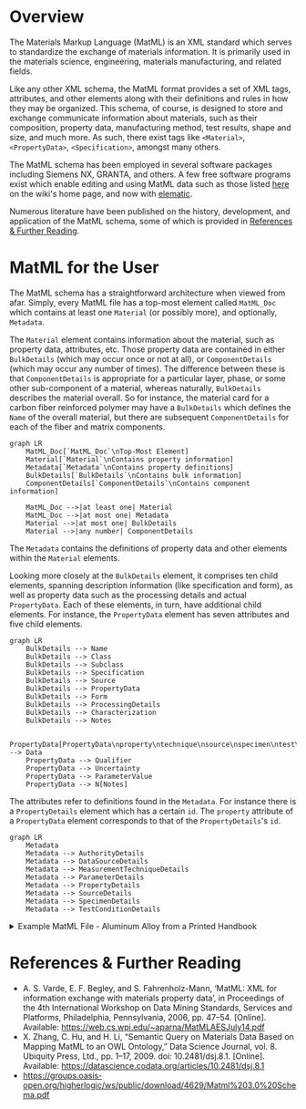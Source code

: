 # Overview
The Materials Markup Language (MatML) is an XML standard which serves to standardize the exchange of materials information. It is primarily used in the materials science, engineering, materials manufacturing, and related fields. 

Like any other XML schema, the MatML format provides a set of XML tags, attributes, and other elements along with their definitions and rules in how they may be organized. This schema, of course, is designed to store and exchange communicate information about materials, such as their composition, property data, manufacturing method, test results, shape and size, and much more. As such, there exist tags like `<Material>`, `<PropertyData>`, `<Specification>`, amongst many others.

The MatML schema has been employed in several software packages including Siemens NX, GRANTA, and others. A few free software programs exist which enable editing and using MatML data such as those listed [here](https://github.com/nogula/elematic/wiki#see-also) on the wiki's home page, and now with [elematic](https://github.com/nogula/elematic).

Numerous literature have been published on the history, development, and application of the MatML schema, some of which is provided in [References & Further Reading](https://github.com/nogula/elematic/wiki/The-MatML-Schema#references--further-reading).

# MatML for the User

The MatML schema has a straightforward architecture when viewed from afar. Simply, every MatML file has a top-most element called `MatML_Doc` which contains at least one `Material` (or possibly more), and optionally, `Metadata`.

The `Material` element contains information about the material, such as property data, attributes, etc. Those property data are contained in either `BulkDetails` (which may occur once or not at all), or `ComponentDetails` (which may occur any number of times). The difference between these is that `ComponentDetails` is appropriate for a particular layer, phase, or some other sub-component of a material, whereas naturally, `BulkDetails` describes the material overall. So for instance, the material card for a carbon fiber reinforced polymer may have a `BulkDetails` which defines the `Name` of the overall material, but there are subsequent `ComponentDetails` for each of the fiber and matrix components.

```mermaid
graph LR
    MatML_Doc[`MatML_Doc`\nTop-Most Element]
    Material[`Material`\nContains property information]
    Metadata[`Metadata`\nContains property definitions]
    BulkDetails[`BulkDetails`\nContains bulk information]
    ComponentDetails[`ComponentDetails`\nContains component information]
    
    MatML_Doc -->|at least one| Material
    MatML_Doc -->|at most one| Metadata
    Material -->|at most one| BulkDetails
    Material -->|any number| ComponentDetails
```
The `Metadata` contains the definitions of property data and other elements within the `Material` elements.

Looking more closely at the `BulkDetails` element, it comprises ten child elements, spanning description information (like specification and form), as well as property data such as the processing details and actual `PropertyData`. Each of these elements, in turn, have additional child elements. For instance, the `PropertyData` element has seven attributes and five child elements.

```mermaid
graph LR
    BulkDetails --> Name
    BulkDetails --> Class
    BulkDetails --> Subclass
    BulkDetails --> Specification
    BulkDetails --> Source
    BulkDetails --> PropertyData
    BulkDetails --> Form
    BulkDetails --> ProcessingDetails
    BulkDetails --> Characterization
    BulkDetails --> Notes

    PropertyData[PropertyData\nproperty\ntechnique\nsource\nspecimen\ntest\ndelimiter\nquote] --> Data
    PropertyData --> Qualifier
    PropertyData --> Uncertainty
    PropertyData --> ParameterValue
    PropertyData --> N[Notes]
```

The attributes refer to definitions found in the `Metadata`. For instance there is a `PropertyDetails` element which has a certain `id`. The `property` attribute of a `PropertyData` element corresponds to that of the `PropertyDetails`'s `id`.

```mermaid
graph LR
    Metadata
    Metadata --> AuthorityDetails
    Metadata --> DataSourceDetails
    Metadata --> MeasurementTechniqueDetails
    Metadata --> ParameterDetails
    Metadata --> PropertyDetails
    Metadata --> SourceDetails
    Metadata --> SpecimenDetails
    Metadata --> TestConditionDetails
```


<details>
<summary>Example MatML File - Aluminum Alloy from a Printed Handbook</summary>

```xml
<!--
******************************************************************************************************************************
	MatML Version 3.0 Schema Example 2 - Aluminum Alloy from a Printed Handbook
	Prepared by - E.F. Begley, NIST and J.G. Kaufman, The Aluminum Association, Inc.
	Source - Handbook data generously provided by F. Cverna of ASM International and J.G. Kaufman of the 
	Aluminum Association from Properties of Aluminum Alloys, p. 291, ASM International, Materials Park, Ohio, 
	ISBN: 0-87170-632-6, 1999.

	Modified 16 July 2004 by Craig Seymour, Granta Design to match MatML Version 3.1
	******************************************************************************************************************************	
-->
<MatML_Doc xsi:noNamespaceSchemaLocation="matml31.xsd">
	<Material>
		<BulkDetails>
			<Name authority="AAADS">1350</Name>
			<Class>
				<Name>metal</Name>
			</Class>
			<Subclass>
				<Name>aluminum alloy</Name>
			</Subclass>
			<Specification>ASTM B230</Specification>
			<Form>
				<Description>Rolled rod and shapes</Description>
			</Form>
			<ProcessingDetails>
				<Name>Temper H18</Name>
			</ProcessingDetails>
			<Characterization>
				<Formula>Al</Formula>
				<DimensionalDetails>
					<Name>Thickness</Name>
					<Value format="string">0.5,2.0</Value>
					<Units name="inches">
						<Unit>
							<Name>in</Name>
						</Unit>
					</Units>
					<Qualifier>min.,max.</Qualifier>
				</DimensionalDetails>
			</Characterization>
			<PropertyData property="pr1" technique="mt1" source="ds1" specimen="sp1">
				<Data format="float">+23,+17,+15,+14.5,+14.5</Data>
				<ParameterValue parameter="pa1" format="integer">
					<Data>0,0,0,0,0</Data>
				</ParameterValue>
				<ParameterValue parameter="pa2" format="integer">
					<Data>1,1,1,1,1</Data>
				</ParameterValue>
				<ParameterValue parameter="pa3" format="exponential">
					<Data>1.0E5,1.0E6,1.0E7,1.0E8,5.0E8</Data>
				</ParameterValue>
			</PropertyData>
			<PropertyData property="pr2" technique="mt1" source="ds1" specimen="sp1">
				<Data format="integer">+160,+115,+105,+100,+100</Data>
				<ParameterValue parameter="pa1" format="integer">
					<Data>0,0,0,0,0</Data>
				</ParameterValue>
				<ParameterValue parameter="pa2" format="integer">
					<Data>1,1,1,1,1</Data>
				</ParameterValue>
				<ParameterValue parameter="pa3" format="exponential">
					<Data>1.0E5,1.0E6,1.0E7,1.0E8,5.0E8</Data>
				</ParameterValue>
			</PropertyData>
			<PropertyData property="pr1" technique="mt1" source="ds1" specimen="sp1">
				<Data format="float">+11.5,+8.5,+7,+6.5,+6.5</Data>
				<ParameterValue parameter="pa1" format="integer">
					<Data>-1,-1,-1,-1,-1</Data>
				</ParameterValue>
				<ParameterValue parameter="pa2" format="integer">
					<Data>1,1,1,1,1</Data>
				</ParameterValue>
				<ParameterValue parameter="pa3" format="exponential">
					<Data>1.0E5,1.0E6,1.0E7,1.0E8,5.0E8</Data>
				</ParameterValue>
			</PropertyData>
			<PropertyData property="pr2" technique="mt1" source="ds1" specimen="sp1">
				<Data format="integer">+80,+59,+48,+45,+45</Data>
				<ParameterValue parameter="pa1" format="integer">
					<Data>-1,-1,-1,-1,-1</Data>
				</ParameterValue>
				<ParameterValue parameter="pa2" format="integer">
					<Data>1,1,1,1,1</Data>
				</ParameterValue>
				<ParameterValue parameter="pa3" format="exponential">
					<Data>1.0E5,1.0E6,1.0E7,1.0E8,5.0E8</Data>
				</ParameterValue>
			</PropertyData>
		</BulkDetails>
		<Glossary>
			<Term>
				<Name>H18</Name>
				<Definition>
					"H18" is a code from The Aluminum Association Temper Designation System. The H is defined as "strain-hardened (wrought products only). The 1 applies to products that are strain-hardened to obtain the desired strength without supplementary thermal treatment. The 8 indicates the degree of strain-hardening and is assigned to the hardest tempers normally produced.
				</Definition>
			</Term>
			<Term>
				<Name>1350</Name>
				<Definition>
					"1350" is a code from The Aluminum Association Alloy Designation System. The first digit of the code represents the principal alloying constitutent(s). The second digit indicates variations of the initial alloy. The third and fourth digits indicate individual alloy variations (the numbers have no significance but are unique). 1350 is an alloy that is pure AL (99.00% or greater). For further details, contact The Aluminum Association, 900 19th Street, N.W., Washington, D.C. 20006.
				</Definition>
			</Term>
		</Glossary>
	</Material>
	<Metadata>
		<AuthorityDetails id="AAADS">
			<Name>The Aluminum Association Alloy Designation System</Name>
		</AuthorityDetails>
		<DataSourceDetails id="ds1" type="handbook, typical data">
			<Name>
				"Properties of aluminum alloys : tensile, creep, and fatigue data at high and low temperatures" / edited by J. Gilbert Kaufman.
			</Name>
			<Notes>
				Plus (+) indicates tension; minus (-) indicates compression.
			</Notes>
		</DataSourceDetails>
		<MeasurementTechniqueDetails id="mt1">
			<Name>ASTM E597</Name>
		</MeasurementTechniqueDetails>
		<ParameterDetails id="pa1">
			<Name>Stress Ratio</Name>
			<Unitless/>
			<Notes>
				Stress Ratio (R) = (minimum stress)/(maximum stress)
			</Notes>
		</ParameterDetails>
		<ParameterDetails id="pa2">
			<Name>Number of Samples</Name>
			<Unitless/>
		</ParameterDetails>
		<ParameterDetails id="pa3">
			<Name>Number of Cycles</Name>
			<Unitless/>
		</ParameterDetails>
		<PropertyDetails id="pr1" type="mechanical">
			<Name>Axial-Stress Fatigue Strength</Name>
			<Units name="ksi" description="kip per square inch">
				<Unit>
					<Name>ksi</Name>
				</Unit>
			</Units>
		</PropertyDetails>
		<PropertyDetails id="pr2" type="mechanical">
			<Name>Axial-Stress Fatigue Strength</Name>
			<Units name="MPa" description="megapascals">
				<Unit>
					<Name>MPa</Name>
				</Unit>
			</Units>
		</PropertyDetails>
		<SpecimenDetails id="sp1" type="cylindrical">
			<Name>smooth specimen</Name>
			<Notes>diameter = 0.375 inches</Notes>
		</SpecimenDetails>
	</Metadata>
</MatML_Doc>
```
</details>

# References & Further Reading
- A. S. Varde, E. F. Begley, and S. Fahrenholz-Mann, ‘MatML: XML for information exchange with materials property data’, in Proceedings of the 4th International Workshop on Data Mining Standards, Services and Platforms, Philadelphia, Pennsylvania, 2006, pp. 47–54. [Online]. Available: https://web.cs.wpi.edu/~aparna/MatMLAESJuly14.pdf
- X. Zhang, C. Hu, and H. Li, “Semantic Query on Materials Data Based on Mapping MatML to an OWL Ontology,” Data Science Journal, vol. 8. Ubiquity Press, Ltd., pp. 1–17, 2009. doi: 10.2481/dsj.8.1. [Online]. Available: https://datascience.codata.org/articles/10.2481/dsj.8.1
- https://groups.oasis-open.org/higherlogic/ws/public/download/4629/Matml%203.0%20Schema.pdf